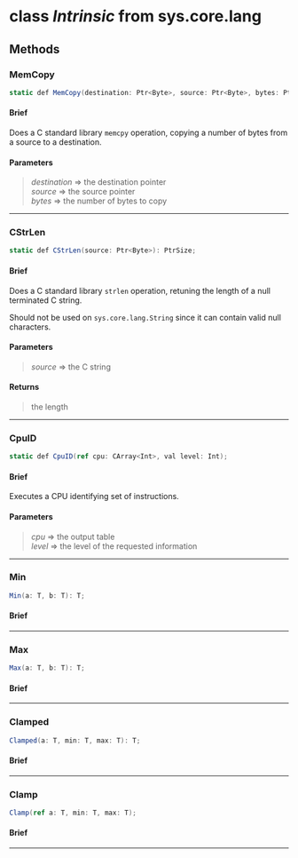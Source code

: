 # class *Intrinsic* from sys.core.lang


## Methods

### MemCopy

```C#
static def MemCopy(destination: Ptr<Byte>, source: Ptr<Byte>, bytes: PtrSize);
```

#### Brief

Does a C standard library `memcpy` operation, copying a number of bytes from a source to a destination.

#### Parameters
> *destination* => the destination pointer  
> *source* => the source pointer  
> *bytes* => the number of bytes to copy  
***

### CStrLen

```C#
static def CStrLen(source: Ptr<Byte>): PtrSize;
```

#### Brief
Does a C standard library `strlen` operation, retuning the length of a null terminated C string.

Should not be used on `sys.core.lang.String` since it can contain valid null characters.

#### Parameters
> *source* => the C string  
#### Returns
> the length
***

### CpuID

```C#
static def CpuID(ref cpu: CArray<Int>, val level: Int);
```

#### Brief
Executes a CPU identifying set of instructions.

#### Parameters
> *cpu* => the output table  
> *level* => the level of the requested information  
***

### Min

```C#
Min(a: T, b: T): T;
```

#### Brief

***

### Max

```C#
Max(a: T, b: T): T;
```

#### Brief

***

### Clamped

```C#
Clamped(a: T, min: T, max: T): T;
```

#### Brief

***

### Clamp

```C#
Clamp(ref a: T, min: T, max: T);
```

#### Brief

***

